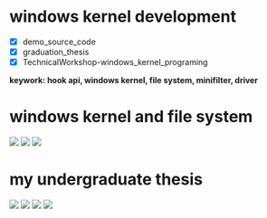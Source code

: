 # windows kernel development


- [x] demo\_source\_code
- [x] graduation\_thesis
- [x] TechnicalWorkshop-windows\_kernel\_programing

**keywork: hook api, windows kernel, file system, minifilter, driver**

# windows kernel and file system

![](TechnicalSharon-windows_kernel_programing/images/structure_001.png)
![](TechnicalSharon-windows_kernel_programing/images/structure_002.png)
![](TechnicalSharon-windows_kernel_programing/images/structure_003.png)

# my undergraduate thesis

![](graduation_thesis/images/framework_001.png)
![](graduation_thesis/images/test_001.png)
![](graduation_thesis/images/test_002.png)
![](graduation_thesis/images/test_003.png)
